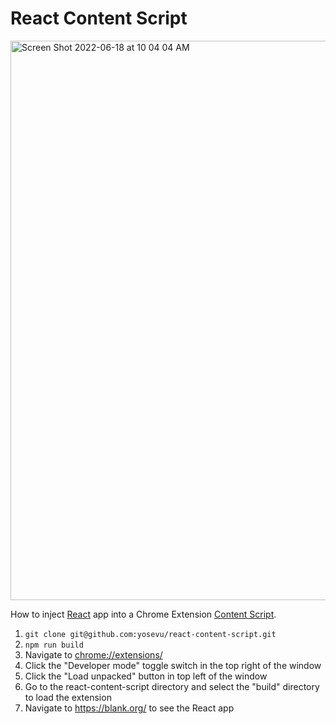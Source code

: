 # React Content Script

<img width="895" alt="Screen Shot 2022-06-18 at 10 04 04 AM" src="https://user-images.githubusercontent.com/16216104/174416528-6e5ad272-5faa-41d4-a717-c210ed4924b0.png">

How to inject [React](https://reactjs.org/) app into a Chrome Extension [Content Script](https://developer.chrome.com/docs/extensions/mv3/content_scripts/).

1. `git clone git@github.com:yosevu/react-content-script.git`
1. `npm run build` 
1. Navigate to [chrome://extensions/](chrome://extensions/)
1. Click the "Developer mode" toggle switch in the top right of the window
1. Click the "Load unpacked" button in top left of the window
1. Go to the react-content-script directory and select the "build" directory to load the extension
1. Navigate to https://blank.org/ to see the React app 
